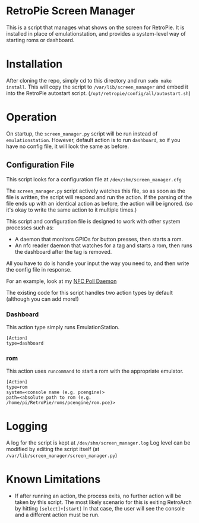 # RetroPie Screen Manager

This is a script that manages what shows on the screen for RetroPie.
It is installed in place of emulationstation, and provides a system-level
way of starting roms or dashboard.

# Installation

After cloning the repo, simply cd to this directory and run `sudo make install`.
This will copy the script to `/var/lib/screen_manager` and embed it into the
RetroPie autostart script. (`/opt/retropie/config/all/autostart.sh`)

# Operation

On startup, the `screen_manager.py` script will be run instead of `emulationstation`.
However, default action is to run `dashboard`, so if you have no config file,
it will look the same as before.

## Configuration File

This script looks for a configuration file at `/dev/shm/screen_manager.cfg`

The `screen_manager.py` script actively watches this file, so as soon as the file
is written, the script will respond and run the action. If the parsing of the file
ends up with an identical action as before, the action will be ignored. (so it's
okay to write the same action to it multiple times.)

This script and configuration file is designed to work with other system processes such as:
  - A daemon that monitors GPIOs for button presses, then starts a rom.
  - An nfc reader daemon that watches for a tag and starts a rom, then runs the dashboard after the tag is removed.

All you have to do is handle your input the way you need to, and then write the
config file in response.

For an example, look at my [NFC Poll Daemon](https://github.com/vminnocci/TurboGrafx-16-nfc/tree/master/nfc)

The existing code for this script handles two action types by default (although you can add more!)

### Dashboard

This action type simply runs EmulationStation.
```
[Action]
type=dashboard
```

### rom

This action uses `runcommand` to start a rom with the appropriate emulator.
```
[Action]
type=rom
system=<console name (e.g. pcengine)>
path=<absolute path to rom (e.g. /home/pi/RetroPie/roms/pcengine/rom.pce)>
```

# Logging

A log for the script is kept at `/dev/shm/screen_manager.log`
Log level can be modified by editing the script itself (at `/var/lib/screen_manager/screen_manager.py`)

# Known Limitations

- If after running an action, the process exits, no further action will be taken by this script. The most likely scenario for this is exiting RetroArch by hitting `[select]+[start]` In that case, the user will see the console and a different action must be run.

